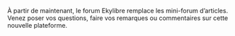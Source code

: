 À partir de maintenant, le forum Ekylibre remplace les mini-forum d’articles. Venez poser vos questions, faire vos remarques ou commentaires sur cette nouvelle plateforme.